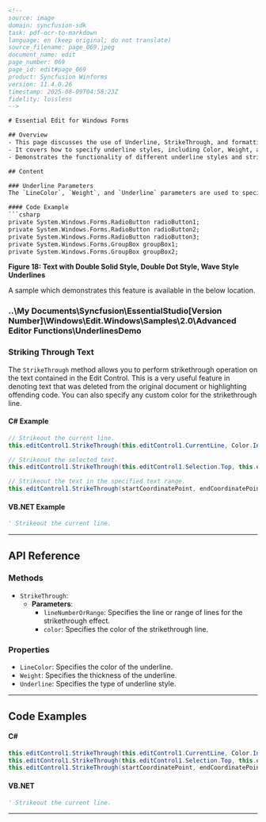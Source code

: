 ```html
<!-- 
source: image
domain: syncfusion-sdk
task: pdf-ocr-to-markdown
language: en (keep original; do not translate)
source_filename: page_069.jpeg
document_name: edit
page_number: 069
page_id: edit#page_069
product: Syncfusion Winforms
version: 11.4.0.26
timestamp: 2025-08-09T04:58:23Z
fidelity: lossless
-->

# Essential Edit for Windows Forms

## Overview
- This page discusses the use of Underline, StrikeThrough, and formatting options in the Edit Control.
- It covers how to specify underline styles, including Color, Weight, and Underline parameters.
- Demonstrates the functionality of different underline styles and strike-through operations on text.

## Content

### Underline Parameters
The `LineColor`, `Weight`, and `Underline` parameters are used to specify the type of underlining to be used.

#### Code Example
```csharp
private System.Windows.Forms.RadioButton radioButton1;
private System.Windows.Forms.RadioButton radioButton2;
private System.Windows.Forms.RadioButton radioButton3;
private System.Windows.Forms.GroupBox groupBox1;
private System.Windows.Forms.GroupBox groupBox2;
```

**Figure 18: Text with Double Solid Style, Double Dot Style, Wave Style Underlines**

A sample which demonstrates this feature is available in the below location.

### ..\My Documents\Syncfusion\EssentialStudio\[Version Number]\Windows\Edit.Windows\Samples\2.0\Advanced Editor Functions\UnderlinesDemo

### Striking Through Text

The `StrikeThrough` method allows you to perform strikethrough operation on the text contained in the Edit Control. This is a very useful feature in denoting text that was deleted from the original document or highlighting offending code. You can also specify any custom color for the strikethrough line.

#### C# Example
```csharp
// Strikeout the current line.
this.editControl1.StrikeThrough(this.editControl1.CurrentLine, Color.IndianRed);

// Strikeout the selected text.
this.editControl1.StrikeThrough(this.editControl1.Selection.Top, this.editControl1.Selection.Bottom, Color.Navy);

// Strikeout the text in the specified text range.
this.editControl1.StrikeThrough(startCoordinatePoint, endCoordinatePoint, Color.Aqua);
```

#### VB.NET Example
```vb
' Strikeout the current line.
```

---

## API Reference

### Methods
- `StrikeThrough`:
  - **Parameters**:
    - `lineNumberOrRange`: Specifies the line or range of lines for the strikethrough effect.
    - `color`: Specifies the color of the strikethrough line.

### Properties
- `LineColor`: Specifies the color of the underline.
- `Weight`: Specifies the thickness of the underline.
- `Underline`: Specifies the type of underline style.

---

## Code Examples

#### C#
```csharp
this.editControl1.StrikeThrough(this.editControl1.CurrentLine, Color.IndianRed);
this.editControl1.StrikeThrough(this.editControl1.Selection.Top, this.editControl1.Selection.Bottom, Color.Navy);
this.editControl1.StrikeThrough(startCoordinatePoint, endCoordinatePoint, Color.Aqua);
```

#### VB.NET
```vb
' Strikeout the current line.
```

---

<!-- tags: [Essential Edit, Windows Forms, Underline, StrikeThrough, Syncfusion Winforms, Version 11.4.0.26] keywords: [underline styles, text formatting, strike-through, text decoration, underlining, strikethrough lines, advanced editor features, text control, edit control, line color, weight, text range] -->
```